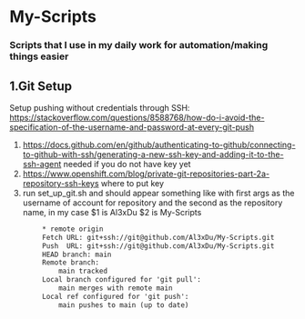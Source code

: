 # My-Scripts
### Scripts that I use in my daily work for automation/making things easier
## 1.Git Setup

Setup pushing without credentials through SSH: https://stackoverflow.com/questions/8588768/how-do-i-avoid-the-specification-of-the-username-and-password-at-every-git-push
1. https://docs.github.com/en/github/authenticating-to-github/connecting-to-github-with-ssh/generating-a-new-ssh-key-and-adding-it-to-the-ssh-agent needed if you do not have key yet
2. https://www.openshift.com/blog/private-git-repositories-part-2a-repository-ssh-keys where to put key
3. run set_up_git.sh and should appear something like with first args as the username of account
for repository and the second as the repository name, in my case
$1 is Al3xDu
$2 is My-Scripts
```diff
        * remote origin
        Fetch URL: git+ssh://git@github.com/Al3xDu/My-Scripts.git
        Push  URL: git+ssh://git@github.com/Al3xDu/My-Scripts.git
        HEAD branch: main
        Remote branch:
            main tracked
        Local branch configured for 'git pull':
            main merges with remote main
        Local ref configured for 'git push':
            main pushes to main (up to date)
```